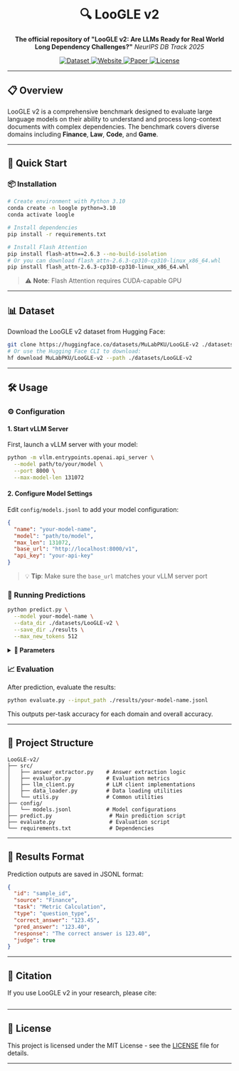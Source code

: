 <div align="center">

# 🔍 LooGLE v2

**The official repository of "LooGLE v2: Are LLMs Ready for Real World Long Dependency Challenges?"**
*NeurIPS DB Track 2025*

<div>
  <a href="https://huggingface.co/datasets/GraphPKU/LooGLE-v2">
    <img src="https://img.shields.io/badge/🤗-Dataset-blue" alt="Dataset">
  </a>
  <a href="#">
    <img src="https://img.shields.io/badge/🌐-Website-green" alt="Website">
  </a>
  <a href="#">
    <img src="https://img.shields.io/badge/📄-Paper-red" alt="Paper">
  </a>
  <a href="https://opensource.org/licenses/MIT">
    <img src="https://img.shields.io/badge/License-MIT-yellow.svg" alt="License">
  </a>
</div>



</div>

---

## 📋 Overview

LooGLE v2 is a comprehensive benchmark designed to evaluate large language models on their ability to understand and process long-context documents with complex dependencies. The benchmark covers diverse domains including **Finance**, **Law**, **Code**, and **Game**.

---

## 🚀 Quick Start

### 📦 Installation

```bash
# Create environment with Python 3.10
conda create -n loogle python=3.10
conda activate loogle

# Install dependencies
pip install -r requirements.txt

# Install Flash Attention
pip install flash-attn==2.6.3 --no-build-isolation
# Or you can download flash_attn-2.6.3-cp310-cp310-linux_x86_64.whl
pip install flash_attn-2.6.3-cp310-cp310-linux_x86_64.whl
```

> ⚠️ **Note**: Flash Attention requires CUDA-capable GPU

---

## 📊 Dataset

Download the LooGLE v2 dataset from Hugging Face:

```bash
git clone https://huggingface.co/datasets/MuLabPKU/LooGLE-v2 ./datasets/LooGLE-v2
# Or use the Hugging Face CLI to download:
hf download MuLabPKU/LooGLE-v2 --path ./datasets/LooGLE-v2
```


---

## 🛠️ Usage

### ⚙️ Configuration

#### 1. Start vLLM Server

First, launch a vLLM server with your model:

```bash
python -m vllm.entrypoints.openai.api_server \
  --model path/to/your/model \
  --port 8000 \
  --max-model-len 131072
```

#### 2. Configure Model Settings

Edit `config/models.jsonl` to add your model configuration:

```json
{
  "name": "your-model-name",
  "model": "path/to/model",
  "max_len": 131072,
  "base_url": "http://localhost:8000/v1",
  "api_key": "your-api-key"
}
```

> 💡 **Tip**: Make sure the `base_url` matches your vLLM server port

### 🎯 Running Predictions

```bash
python predict.py \
  --model your-model-name \
  --data_dir ./datasets/LooGLE-v2 \
  --save_dir ./results \
  --max_new_tokens 512
```

<details>
<summary><b>📝 Parameters</b></summary>

| Parameter | Description |
|-----------|-------------|
| `--model` | Model name (must match config) |
| `--data_dir` | Path to dataset |
| `--save_dir` | Output directory |
| `--with_context` | Include context (1) or not (0) |
| `--n_proc` | Number of parallel processes |
| `--max_new_tokens` | Maximum generation length |

</details>

### 📈 Evaluation

After prediction, evaluate the results:

```bash
python evaluate.py --input_path ./results/your-model-name.jsonl
```

This outputs per-task accuracy for each domain and overall accuracy.

---

## 📁 Project Structure

```
LooGLE-v2/
├── src/
│   ├── answer_extractor.py    # Answer extraction logic
│   ├── evaluator.py           # Evaluation metrics
│   ├── llm_client.py          # LLM client implementations
│   ├── data_loader.py         # Data loading utilities
│   └── utils.py               # Common utilities
├── config/
│   └── models.jsonl           # Model configurations
├── predict.py                  # Main prediction script
├── evaluate.py                 # Evaluation script
└── requirements.txt            # Dependencies
```

---


## 📄 Results Format

Prediction outputs are saved in JSONL format:

```json
{
  "id": "sample_id",
  "source": "Finance",
  "task": "Metric Calculation",
  "type": "question_type",
  "correct_answer": "123.45",
  "pred_answer": "123.40",
  "response": "The correct answer is 123.40",
  "judge": true
}
```

---

## 📖 Citation

If you use LooGLE v2 in your research, please cite:

```bibtex

```

---

## 📜 License

This project is licensed under the MIT License - see the [LICENSE](LICENSE) file for details.

---

